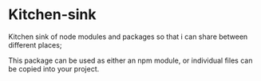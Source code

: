 # Kitchen-sink

Kitchen sink of node modules and packages so that i can share between different places;

This package can be used as either an npm module, or individual files can be copied into your project.
